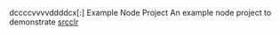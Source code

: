 dccccvvvvddddcx[:] Example Node Project
An example node project to demonstrate [srcclr](https://www.srcclr.com)
#
